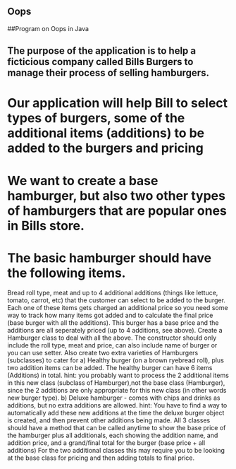 ## Oops
##Program on Oops in Java

## The purpose of the application is to help a ficticious company called Bills Burgers to manage their process of selling hamburgers.
# Our application will help Bill to select types of burgers, some of the additional items (additions) to be added to the burgers and pricing
# We want to create a base hamburger, but also two other types of hamburgers that are popular ones in Bills store.
# The basic hamburger should have the following items.
   Bread roll type, meat and up to 4 additional additions (things like lettuce, tomato, carrot, etc) that
   the customer can select to be added to the burger.
   Each one of these items gets charged an additional
   price so you need some way to track how many items got added and to calculate the final price (base
   burger with all the additions).
   This burger has a base price and the additions are all seperately priced (up to 4 additions, see above).
   Create a Hamburger class to deal with all the above.
   The constructor should only include the roll type, meat and price, can also include name of burger or you can use setter.
   Also create two extra varieties of Hamburgers (subclasses) to cater for
   a) Healthy burger (on a brown ryebread roll), plus two addition items can be added.
   The healthy burger can have 6 items (Additions) in total.
   hint:  you probably want to process the 2 additional items in this new class (subclass of Hamburger),not the base class (Hamburger),
   since the 2 additions are only appropriate for this new class (in other words new burger type).
   b) Deluxe hamburger - comes with chips and drinks as additions, but no extra additions are allowed.
   hint:  You have to find a way to automatically add these new additions at the time the deluxe burger
   object is created, and then prevent other additions being made.
   All 3 classes should have a method that can be called anytime to show the base price of the hamburger
   plus all additionals, each showing the addition name, and addition price, and a grand/final total for the
   burger (base price + all additions)
   For the two additional classes this may require you to be looking at the base class for pricing and then
   adding totals to final price.

